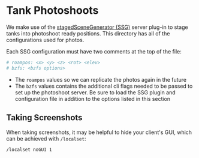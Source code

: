 # Tank Photoshoots

We make use of the [stagedSceneGenerator (SSG)](https://forums.bzflag.org/viewtopic.php?f=79&t=20051) server plug-in to stage tanks into photoshoot ready positions. This directory has all of the configurations used for photos.

Each SSG configuration must have two comments at the top of the file:

```ini
# roampos: <x> <y> <z> <rot> <elev>
# bzfs: <bzfs options>
```

- The `roampos` values so we can replicate the photos again in the future
- The `bzfs` values contains the additional cli flags needed to be passed to set up the photoshoot server. Be sure to load the SSG plugin and configuration file in addition to the options listed in this section

## Taking Screenshots

When taking screenshots, it may be helpful to hide your client's GUI, which can be achieved with `/localset`:

```
/localset noGUI 1
```
